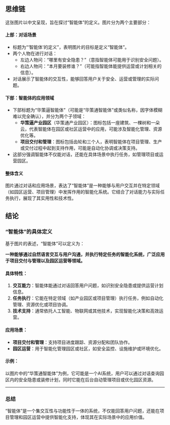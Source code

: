 ## 思维链


这张图片以中文呈现，旨在探讨“智能体”的定义。图片分为两个主要部分：

#### 上部：对话场景

* 标题为“‘智能体’的定义”，表明图片的目标是定义“智能体”。
* 两个人物在进行对话：
  * 左边人物问：“哪里有安全隐患？”（意指智能体可能用于识别安全问题）。
  * 右边人物问：“本月要装修谁？”（可能指智能体能提供运营或计划相关的信息）。
* 对话展示了智能体的交互性，能够回答用户关于安全、运营或管理的实际问题。

#### 下部：智能体的应用领域

* 下部标题为“华策逼智能体”（可能是“华策通智能体”或类似名称，因字体模糊难以完全确认），并分为两个子领域：
  * **华策逼产业园区**（华策通产业园区）：图标包括一座建筑、一棵树和一朵云，代表智能体在园区或社区运营中的应用，可能涉及智能化管理、资源优化等。
  * **项目交付和管理**：图标包括齿轮和三个人，表明智能体在项目管理、生产或交付过程中起到支持作用，可能是自动化协调或决策支持。
* 这部分强调智能体不仅能对话，还能在具体场景中执行任务，如管理项目或运营园区。

#### 整体含义

图片通过对话和应用场景，表达了“智能体”是一种能够与用户交互并在特定领域（如园区运营、项目管理）中发挥作用的智能化系统。它结合了对话能力与实际任务执行，展现了其实用性和技术性。

## 结论


### “智能体”的具体定义

基于图片的表述，“智能体”可以定义为：

**一种能够通过自然语言交互与用户沟通，并执行特定任务的智能化系统，广泛应用于项目交付与管理以及园区运营等领域。**

#### 具体特性：

1. **交互能力**：智能体能通过对话回答用户问题，如识别安全隐患或提供运营计划信息。
2. **任务执行**：它能在特定领域（如产业园区或项目管理）执行任务，例如自动化管理、资源优化或项目协调。
3. **技术支持**：通常依托人工智能、物联网或其他技术，实现智能化决策和高效运营。

#### 应用场景：

* **项目交付和管理**：支持项目进度跟踪、资源分配和团队协作。
* **园区运营**：用于智能化管理园区或社区，如安全监控、设施维护或环境优化。

#### 示例：

以图片中的“华策通智能体”为例，它可能是一个AI系统，用户可以通过对话查询园区内的安全隐患或装修计划，同时它能在后台自动管理项目或优化园区资源。

---

### 总结

“智能体”是一个集交互性与功能性于一体的系统，不仅能回答用户问题，还能在项目管理和园区运营中提供智能化支持，体现其在实际场景中的应用价值。
